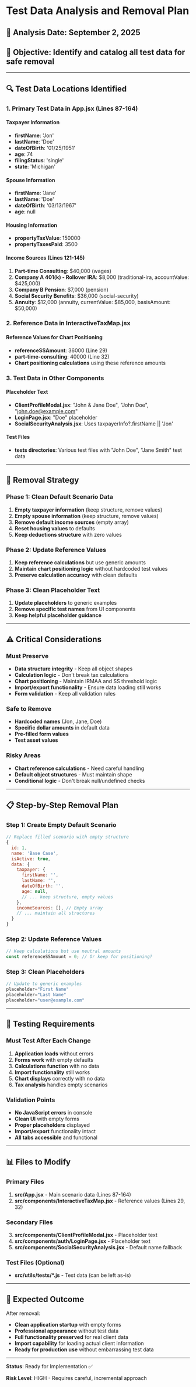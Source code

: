 # Test Data Analysis and Removal Plan

## 📅 **Analysis Date**: September 2, 2025
## 🎯 **Objective**: Identify and catalog all test data for safe removal

---

## 🔍 **Test Data Locations Identified**

### 1. **Primary Test Data in App.jsx (Lines 87-164)**

#### Taxpayer Information
- **firstName**: 'Jon'
- **lastName**: 'Doe'
- **dateOfBirth**: '01/25/1951'
- **age**: 74
- **filingStatus**: 'single'
- **state**: 'Michigan'

#### Spouse Information
- **firstName**: 'Jane'
- **lastName**: 'Doe'
- **dateOfBirth**: '03/13/1967'
- **age**: null

#### Housing Information
- **propertyTaxValue**: 150000
- **propertyTaxesPaid**: 3500

#### Income Sources (Lines 121-145)
1. **Part-time Consulting**: $40,000 (wages)
2. **Company A 401(k) - Rollover IRA**: $8,000 (traditional-ira, accountValue: $425,000)
3. **Company B Pension**: $7,000 (pension)
4. **Social Security Benefits**: $36,000 (social-security)
5. **Annuity**: $12,000 (annuity, currentValue: $85,000, basisAmount: $50,000)

### 2. **Reference Data in InteractiveTaxMap.jsx**

#### Reference Values for Chart Positioning
- **referenceSSAmount**: 36000 (Line 29)
- **part-time-consulting**: 40000 (Line 32)
- **Chart positioning calculations** using these reference amounts

### 3. **Test Data in Other Components**

#### Placeholder Text
- **ClientProfileModal.jsx**: "John & Jane Doe", "John Doe", "john.doe@example.com"
- **LoginPage.jsx**: "Doe" placeholder
- **SocialSecurityAnalysis.jsx**: Uses taxpayerInfo?.firstName || 'Jon'

#### Test Files
- **__tests__ directories**: Various test files with "John Doe", "Jane Smith" test data

---

## 🎯 **Removal Strategy**

### Phase 1: Clean Default Scenario Data
1. **Empty taxpayer information** (keep structure, remove values)
2. **Empty spouse information** (keep structure, remove values)
3. **Remove default income sources** (empty array)
4. **Reset housing values** to defaults
5. **Keep deductions structure** with zero values

### Phase 2: Update Reference Values
1. **Keep reference calculations** but use generic amounts
2. **Maintain chart positioning logic** without hardcoded test values
3. **Preserve calculation accuracy** with clean defaults

### Phase 3: Clean Placeholder Text
1. **Update placeholders** to generic examples
2. **Remove specific test names** from UI components
3. **Keep helpful placeholder guidance**

---

## ⚠️ **Critical Considerations**

### Must Preserve
- **Data structure integrity** - Keep all object shapes
- **Calculation logic** - Don't break tax calculations
- **Chart positioning** - Maintain IRMAA and SS threshold logic
- **Import/export functionality** - Ensure data loading still works
- **Form validation** - Keep all validation rules

### Safe to Remove
- **Hardcoded names** (Jon, Jane, Doe)
- **Specific dollar amounts** in default data
- **Pre-filled form values**
- **Test asset values**

### Risky Areas
- **Chart reference calculations** - Need careful handling
- **Default object structures** - Must maintain shape
- **Conditional logic** - Don't break null/undefined checks

---

## 📋 **Step-by-Step Removal Plan**

### Step 1: Create Empty Default Scenario
```javascript
// Replace filled scenario with empty structure
{
  id: 1,
  name: 'Base Case',
  isActive: true,
  data: {
    taxpayer: {
      firstName: '',
      lastName: '',
      dateOfBirth: '',
      age: null,
      // ... keep structure, empty values
    },
    incomeSources: [], // Empty array
    // ... maintain all structures
  }
}
```

### Step 2: Update Reference Values
```javascript
// Keep calculations but use neutral amounts
const referenceSSAmount = 0; // Or keep for positioning?
```

### Step 3: Clean Placeholders
```javascript
// Update to generic examples
placeholder="First Name"
placeholder="Last Name"
placeholder="user@example.com"
```

---

## 🧪 **Testing Requirements**

### Must Test After Each Change
1. **Application loads** without errors
2. **Forms work** with empty defaults
3. **Calculations function** with no data
4. **Import functionality** still works
5. **Chart displays** correctly with no data
6. **Tax analysis** handles empty scenarios

### Validation Points
- **No JavaScript errors** in console
- **Clean UI** with empty forms
- **Proper placeholders** displayed
- **Import/export** functionality intact
- **All tabs accessible** and functional

---

## 📊 **Files to Modify**

### Primary Files
1. **src/App.jsx** - Main scenario data (Lines 87-164)
2. **src/components/InteractiveTaxMap.jsx** - Reference values (Lines 29, 32)

### Secondary Files
3. **src/components/ClientProfileModal.jsx** - Placeholder text
4. **src/components/auth/LoginPage.jsx** - Placeholder text
5. **src/components/SocialSecurityAnalysis.jsx** - Default name fallback

### Test Files (Optional)
- **src/utils/__tests__/*.js** - Test data (can be left as-is)

---

## 🎯 **Expected Outcome**

After removal:
- **Clean application startup** with empty forms
- **Professional appearance** without test data
- **Full functionality preserved** for real client data
- **Import capability** for loading actual client information
- **Ready for production use** without embarrassing test data

---

**Status**: Ready for Implementation ✅

**Risk Level**: HIGH - Requires careful, incremental approach

